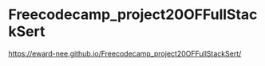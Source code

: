 # Freecodecamp_project20OFFullStackSert

https://eward-nee.github.io/Freecodecamp_project20OFFullStackSert/
